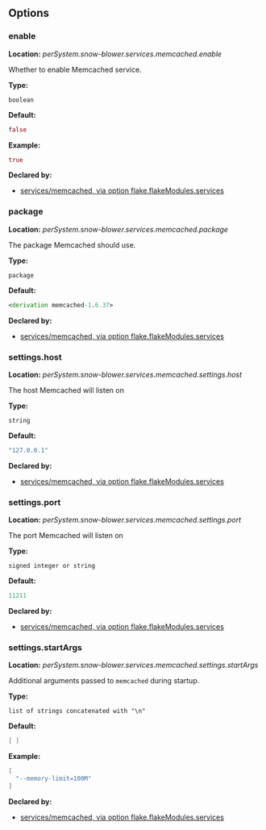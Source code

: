 ## Options

### enable

**Location:** *perSystem.snow-blower.services.memcached.enable*

Whether to enable Memcached service.

**Type:**

`boolean`

**Default:**

```nix
false
```

**Example:**

```nix
true
```

**Declared by:**

- [services/memcached, via option flake.flakeModules.services](https://github.com/use-the-fork/snow-blower/tree/main/modules/services/memcached/default.nix)

### package

**Location:** *perSystem.snow-blower.services.memcached.package*

The package Memcached should use.

**Type:**

`package`

**Default:**

```nix
<derivation memcached-1.6.37>
```

**Declared by:**

- [services/memcached, via option flake.flakeModules.services](https://github.com/use-the-fork/snow-blower/tree/main/modules/services/memcached/default.nix)

### settings.host

**Location:** *perSystem.snow-blower.services.memcached.settings.host*

The host Memcached will listen on

**Type:**

`string`

**Default:**

```nix
"127.0.0.1"
```

**Declared by:**

- [services/memcached, via option flake.flakeModules.services](https://github.com/use-the-fork/snow-blower/tree/main/modules/services/memcached/default.nix)

### settings.port

**Location:** *perSystem.snow-blower.services.memcached.settings.port*

The port Memcached will listen on

**Type:**

`signed integer or string`

**Default:**

```nix
11211
```

**Declared by:**

- [services/memcached, via option flake.flakeModules.services](https://github.com/use-the-fork/snow-blower/tree/main/modules/services/memcached/default.nix)

### settings.startArgs

**Location:** *perSystem.snow-blower.services.memcached.settings.startArgs*

Additional arguments passed to `memcached` during startup.

**Type:**

`list of strings concatenated with "\n"`

**Default:**

```nix
[ ]
```

**Example:**

```nix
[
  "--memory-limit=100M"
]
```

**Declared by:**

- [services/memcached, via option flake.flakeModules.services](https://github.com/use-the-fork/snow-blower/tree/main/modules/services/memcached/default.nix)
